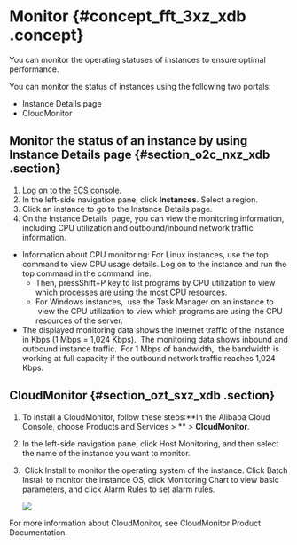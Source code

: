 # Monitor {#concept_fft_3xz_xdb .concept}

You can monitor the operating statuses of instances to ensure optimal performance.

You can monitor the status of instances using the following two portals:

-   Instance Details page
-   CloudMonitor

## Monitor the status of an instance by using Instance Details page {#section_o2c_nxz_xdb .section}

1.  [Log on to the ECS console](https://ecs.console.aliyun.com/?spm=a2c4g.11186623.2.9.FNEORG#/home).
2.  In the left-side navigation pane, click **Instances**. Select a region.
3.  Click an instance to go to the Instance Details page.
4.  On the Instance Details  page, you can view the monitoring information, including CPU utilization and outbound/inbound network traffic information.

-   Information about CPU monitoring: For Linux instances, use the top command to view CPU usage details. Log on to the instance and run the top command in the command line. 
    -   Then, pressShift+P key to list programs by CPU utilization to view which processes are using the most CPU resources.
    -   For Windows instances,  use the Task Manager on an instance to  view the CPU utilization to view which programs are using the CPU resources of the server.
-   The displayed monitoring data shows the Internet traffic of the instance in Kbps \(1 Mbps = 1,024 Kbps\).  The monitoring data shows inbound and outbound instance traffic.  For 1 Mbps of bandwidth,  the bandwidth is working at full capacity if the outbound network traffic reaches 1,024 Kbps.

## CloudMonitor {#section_ozt_sxz_xdb .section}

1.  To install a CloudMonitor, follow these steps:**In the Alibaba Cloud Console, choose Products and Services \> ** \> **CloudMonitor**.
2.  In the left-side navigation pane, click Host Monitoring, and then select the name of the instance you want to monitor.
3.   Click Install to monitor the operating system of the instance. Click Batch Install to monitor the instance OS, click Monitoring Chart to view basic parameters, and click Alarm Rules to set alarm rules.

    ![](http://static-aliyun-doc.oss-cn-hangzhou.aliyuncs.com/assets/img/9747/15349236263939_en-US.png)


For more information about CloudMonitor, see CloudMonitor Product Documentation.

